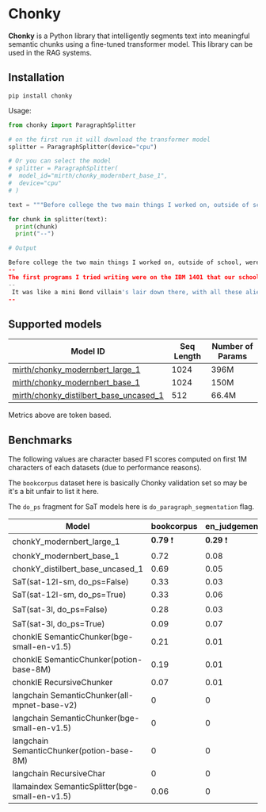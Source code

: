 # Chonky

__Chonky__ is a Python library that intelligently segments text into meaningful semantic chunks using a fine-tuned transformer model. This library can be used in the RAG systems.

## Installation

```
pip install chonky
```

Usage:

```python
from chonky import ParagraphSplitter

# on the first run it will download the transformer model
splitter = ParagraphSplitter(device="cpu")

# Or you can select the model
# splitter = ParagraphSplitter(
#  model_id="mirth/chonky_modernbert_base_1",
#  device="cpu"
# )

text = """Before college the two main things I worked on, outside of school, were writing and programming. I didn't write essays. I wrote what beginning writers were supposed to write then, and probably still are: short stories. My stories were awful. They had hardly any plot, just characters with strong feelings, which I imagined made them deep. The first programs I tried writing were on the IBM 1401 that our school district used for what was then called "data processing." This was in 9th grade, so I was 13 or 14. The school district's 1401 happened to be in the basement of our junior high school, and my friend Rich Draves and I got permission to use it. It was like a mini Bond villain's lair down there, with all these alien-looking machines — CPU, disk drives, printer, card reader — sitting up on a raised floor under bright fluorescent lights."""

for chunk in splitter(text):
  print(chunk)
  print("--")

# Output

Before college the two main things I worked on, outside of school, were writing and programming. I didn't write essays. I wrote what beginning writers were supposed to write then, and probably still are: short stories. My stories were awful. They had hardly any plot, just characters with strong feelings, which I imagined made them deep.
--
The first programs I tried writing were on the IBM 1401 that our school district used for what was then called "data processing." This was in 9th grade, so I was 13 or 14. The school district's 1401 happened to be in the basement of our junior high school, and my friend Rich Draves and I got permission to use it.
--
 It was like a mini Bond villain's lair down there, with all these alien-looking machines — CPU, disk drives, printer, card reader — sitting up on a raised floor under bright fluorescent lights.
--
```

## Supported models

| Model ID                                                                                                 | Seq Length | Number of Params |
| -------------------------------------------------------------------------------------------------------- | ---------- | ---------------- |
| [mirth/chonky_modernbert_large_1](https://huggingface.co/mirth/chonky_modernbert_large_1)                | 1024       | 396M             |
| [mirth/chonky_modernbert_base_1](https://huggingface.co/mirth/chonky_modernbert_base_1)                  | 1024       | 150M             |
| [mirth/chonky_distilbert_base_uncased_1](https://huggingface.co/mirth/chonky_distilbert_base_uncased_1)  | 512        | 66.4M            |

Metrics above are token based.

## Benchmarks

The following values are character based F1 scores computed on first 1M characters of each datasets (due to performance reasons).

The `bookcorpus` dataset here is basically Chonky validation set so may be it's a bit unfair to list it here.

The `do_ps` fragment for SaT models here is `do_paragraph_segmentation` flag.

| Model                                          |          bookcorpus   |    en_judgements    |   paul_graham    | 20_newsgroups    |
|------------------------------------------------|-----------------------|---------------------|------------------|------------------|
| chonkY_modernbert_large_1                      |           __0.79__ ❗  |       __0.29__ ❗   |    __0.69__ ❗   | 0.17             |
| chonkY_modernbert_base_1                       |           0.72        |            0.08     |          0.63    | 0.15             |
| chonkY_distilbert_base_uncased_1               |           0.69        |            0.05     |          0.52    | 0.15             |
| SaT(sat-12l-sm, do_ps=False)                   |           0.33        |            0.03     |          0.43    | 0.31             |
| SaT(sat-12l-sm, do_ps=True)                    |           0.33        |            0.06     |          0.42    | 0.3              |
| SaT(sat-3l, do_ps=False)                       |           0.28        |            0.03     |          0.42    |  __0.34__ ❗      |
| SaT(sat-3l, do_ps=True)                        |           0.09        |            0.07     |          0.41    | 0.15             |
| chonkIE SemanticChunker(bge-small-en-v1.5)     |           0.21        |            0.01     |          0.12    | 0.06             |
| chonkIE SemanticChunker(potion-base-8M)        |           0.19        |            0.01     |          0.15    | 0.08             |
| chonkIE RecursiveChunker                       |           0.07        |            0.01     |          0.05    | 0.02             |
| langchain SemanticChunker(all-mpnet-base-v2)   |           0           |            0        |          0       | 0                |
| langchain SemanticChunker(bge-small-en-v1.5)   |           0           |            0        |          0       | 0                |
| langchain SemanticChunker(potion-base-8M)      |           0           |            0        |          0       | 0                |
| langchain RecursiveChar                        |           0           |            0        |          0       | 0                |
| llamaindex SemanticSplitter(bge-small-en-v1.5) |           0.06        |            0        |          0.06    | 0.02             |
